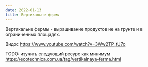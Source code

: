 ```yaml
---
date: 2022-01-13
title: Вертикальне фермы
---
```


Вертикальне фермы - выращивание продуктов не на грунте и в ограниченных площадях.

Видос https://www.youtube.com/watch?v=3Ww2TP_tU7o

TODO: изучить следующий ресурс как минимум https://ecotechnica.com.ua/tag/vertikalnaya-ferma.html